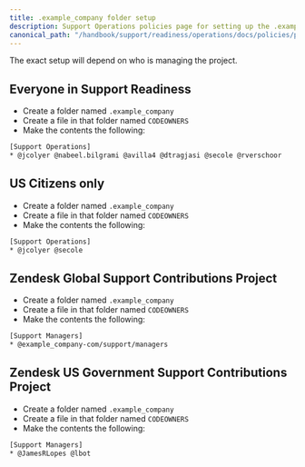 ```yaml
---
title: .example_company folder setup
description: Support Operations policies page for setting up the .example_company folder
canonical_path: "/handbook/support/readiness/operations/docs/policies/project_setup/gitlab_folder_setup"
---
```


The exact setup will depend on who is managing the project.

## Everyone in Support Readiness

- Create a folder named `.example_company`
- Create a file in that folder named `CODEOWNERS`
- Make the contents the following:

```bash
[Support Operations]
* @jcolyer @nabeel.bilgrami @avilla4 @dtragjasi @secole @rverschoor
```

## US Citizens only

- Create a folder named `.example_company`
- Create a file in that folder named `CODEOWNERS`
- Make the contents the following:

```bash
[Support Operations]
* @jcolyer @secole
```

## Zendesk Global Support Contributions Project

- Create a folder named `.example_company`
- Create a file in that folder named `CODEOWNERS`
- Make the contents the following:

```bash
[Support Managers]
* @example_company-com/support/managers
```

## Zendesk US Government Support Contributions Project

- Create a folder named `.example_company`
- Create a file in that folder named `CODEOWNERS`
- Make the contents the following:

```bash
[Support Managers]
* @JamesRLopes @lbot
```
